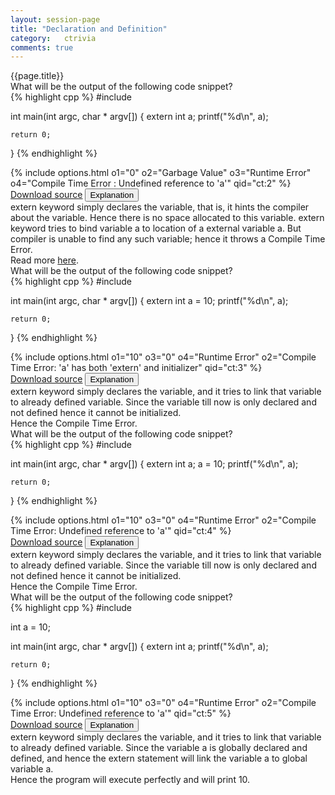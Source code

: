 ```yaml
---
layout: session-page
title: "Declaration and Definition"
category:	ctrivia
comments: true
---
```


<div class="session-title">
	{{page.title}}
</div>

<section>
<div class="question">
	<div class="para">What will be the output of the following code snippet?</div>
{% highlight cpp %}
#include <stdio.h>

int main(int argc, char * argv[]) {
	extern int a;
	printf("%d\n", a);

	return 0;
}
{% endhighlight %}
</div>
<div class="options">
{% include options.html o1="0" o2="Garbage Value" o3="Runtime Error" o4="Compile Time Error : Undefined reference to 'a'" qid="ct:2" %}
</div>
<div class="explanation">
	<div class="actions text-right">
		<a href="{{ "/files/ctrivia/ct2.c" | prepend: site.baseurl }}" class="btn link-button">Download source</a>
		<button class="btn link-button explanation-button">Explanation</button>
	</div>
	<div class="explanation-content">
		<div class="para">
			<emphasis class="code">extern</emphasis> keyword simply declares the variable, that is, it hints the compiler about the variable. Hence there is no space allocated to this variable. <emphasis class="bold">extern</emphasis> keyword tries to bind variable <emphasis class="quoted">a</emphasis> to location of a external variable <emphasis class="quoted">a</emphasis>. But compiler is unable to find any such variable; hence it throws a <emphasis class="highlight">Compile Time Error</emphasis>.
		</div>
		<div class="para">
			Read more <a href="{% post_url /codezone/ctrivia/2014-01-01-misc-info %}">here</a>.
		</div>
	</div>
</div>
</section>

<section>
<div class="question">
	<div class="para">What will be the output of the following code snippet?</div>
{% highlight cpp %}
#include <stdio.h>

int main(int argc, char * argv[]) {
	extern int a = 10;
	printf("%d\n", a);

	return 0;
}
{% endhighlight %}
</div>
<div class="options">
{% include options.html o1="10" o3="0" o4="Runtime Error" o2="Compile Time Error: 'a' has both 'extern' and initializer" qid="ct:3" %}
</div>
<div class="explanation">
	<div class="actions text-right">
		<a href="{{ "/files/ctrivia/ct3.c" | prepend: site.baseurl }}" class="btn link-button">Download source</a>
		<button class="btn link-button explanation-button">Explanation</button>
	</div>
	<div class="explanation-content">
		<div class="para">
			<emphasis class="code">extern</emphasis> keyword simply declares the variable, and it tries to link that variable to already defined variable. Since the variable till now is only declared and not defined hence it cannot be initialized.
		</div>
		<div class="para">
			Hence the <emphasis class="highlight">Compile Time Error</emphasis>.
		</div>
</div>
</div>
</section>

<section>
<div class="question">
	<div class="para">What will be the output of the following code snippet?</div>
{% highlight cpp %}
#include <stdio.h>

int main(int argc, char * argv[]) {
	extern int a;
	a = 10;
	printf("%d\n", a);

	return 0;
}
{% endhighlight %}
</div>
<div class="options">
{% include options.html o1="10" o3="0" o4="Runtime Error" o2="Compile Time Error: Undefined reference to 'a'" qid="ct:4" %}
</div>
<div class="explanation">
	<div class="actions text-right">
		<a href="{{ "/files/ctrivia/ct4.c" | prepend: site.baseurl }}" class="btn link-button">Download source</a>
		<button class="btn link-button explanation-button">Explanation</button>
	</div>
	<div class="explanation-content">
		<div class="para">
			<emphasis class="code">extern</emphasis> keyword simply declares the variable, and it tries to link that variable to already defined variable. Since the variable till now is only declared and not defined hence it cannot be initialized.
		</div>
		<div class="para">
			Hence the <emphasis class="highlight">Compile Time Error</emphasis>.
		</div>
</div>
</div>
</section>


<section>
<div class="question">
	<div class="para">What will be the output of the following code snippet?</div>
{% highlight cpp %}
#include <stdio.h>

int a = 10;

int main(int argc, char * argv[]) {
	extern int a;
	printf("%d\n", a);

	return 0;
}
{% endhighlight %}
</div>
<div class="options">
{% include options.html o1="10" o3="0" o4="Runtime Error" o2="Compile Time Error: Undefined reference to 'a'" qid="ct:5" %}
</div>
<div class="explanation">
	<div class="actions text-right">
		<a href="{{ "/files/ctrivia/ct5.c" | prepend: site.baseurl }}" class="btn link-button">Download source</a>
		<button class="btn link-button explanation-button">Explanation</button>
	</div>
	<div class="explanation-content">
		<div class="para">
			<emphasis class="code">extern</emphasis> keyword simply declares the variable, and it tries to link that variable to already defined variable. Since the variable <emphasis class="bold">a</emphasis> is globally declared and defined, and hence the <emphasis class="bold">extern</emphasis> statement will link the variable <emphasis class="bold">a</emphasis> to global variable <emphasis class="bold">a</emphasis>.
		</div>
		<div class="para">
			Hence the program will execute perfectly and will print <emphasis class="code">10</emphasis>.
		</div>
</div>
</div>
</section>